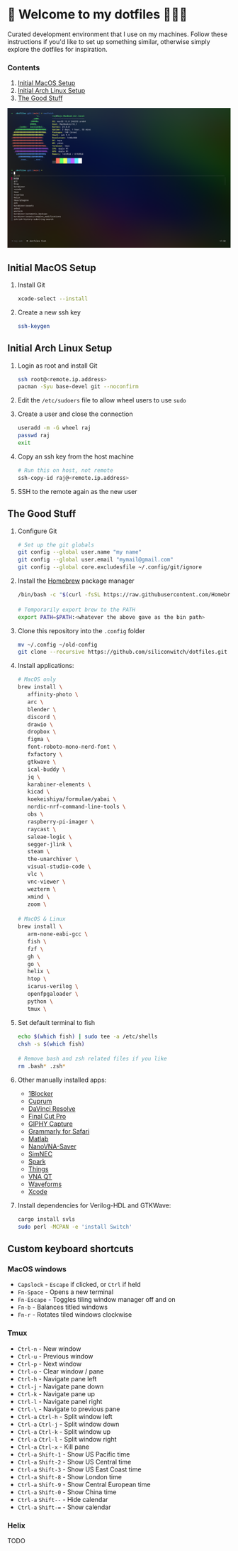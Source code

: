 # 🌈 Welcome to my dotfiles 👨🏻‍💻

Curated development environment that I use on my machines. Follow these instructions if you'd like to set up something similar, otherwise simply explore the dotfiles for inspiration.

### Contents
1. [Initial MacOS Setup](#initial-macos-setup)
1. [Initial Arch Linux Setup](#initial-arch-linux-setup)
1. [The Good Stuff](#the-good-stuff)

![Fancy Terminal Preview](terminal-preview.png)

## Initial MacOS Setup

1. Install Git

   ```sh
   xcode-select --install
   ```

1. Create a new ssh key

   ```sh
   ssh-keygen
   ```

## Initial Arch Linux Setup

1. Login as root and install Git

   ```sh
   ssh root@<remote.ip.address>
   pacman -Syu base-devel git --noconfirm
   ```

1. Edit the `/etc/sudoers` file to allow wheel users to use `sudo`

1. Create a user and close the connection

   ```sh
   useradd -m -G wheel raj
   passwd raj
   exit
   ```

1. Copy an ssh key from the host machine

   ```sh
   # Run this on host, not remote
   ssh-copy-id raj@<remote.ip.address>
   ```

1. SSH to the remote again as the new user

## The Good Stuff

1. Configure Git

   ```sh
   # Set up the git globals
   git config --global user.name "my name"
   git config --global user.email "mymail@gmail.com"
   git config --global core.excludesfile ~/.config/git/ignore
   ```

1. Install the [Homebrew](https://brew.sh) package manager

   ```sh
   /bin/bash -c "$(curl -fsSL https://raw.githubusercontent.com/Homebrew/install/HEAD/install.sh)"

   # Temporarily export brew to the PATH
   export PATH=$PATH:<whatever the above gave as the bin path>
   ```

1. Clone this repository into the `.config` folder

   ```sh
   mv ~/.config ~/old-config
   git clone --recursive https://github.com/siliconwitch/dotfiles.git ~/.config
   ```

1. Install applications:

   ```sh
   # MacOS only
   brew install \
      affinity-photo \
      arc \
      blender \
      discord \
      drawio \
      dropbox \
      figma \
      font-roboto-mono-nerd-font \
      fxfactory \
      gtkwave \
      ical-buddy \
      jq \
      karabiner-elements \
      kicad \
      koekeishiya/formulae/yabai \
      nordic-nrf-command-line-tools \
      obs \
      raspberry-pi-imager \
      raycast \
      saleae-logic \
      segger-jlink \
      steam \
      the-unarchiver \
      visual-studio-code \
      vlc \
      vnc-viewer \
      wezterm \
      xmind \
      zoom \

   # MacOS & Linux
   brew install \
      arm-none-eabi-gcc \
      fish \
      fzf \
      gh \
      go \
      helix \
      htop \
      icarus-verilog \
      openfpgaloader \
      python \
      tmux \
   ```

1. Set default terminal to fish

   ```sh
   echo $(which fish) | sudo tee -a /etc/shells
   chsh -s $(which fish)

   # Remove bash and zsh related files if you like
   rm .bash* .zsh*
   ```

1. Other manually installed apps:

   - [1Blocker](https://apps.apple.com/se/app/1blocker-ad-blocker/id1365531024?l=en-GB)
   - [Cuprum](https://apps.apple.com/se/app/cuprum/id1088670425?l=en-GB&mt=12)
   - [DaVinci Resolve](https://apps.apple.com/se/app/davinci-resolve/id571213070?l=en-GB&mt=12)
   - [Final Cut Pro](https://apps.apple.com/se/app/final-cut-pro/id424389933?l=en-GB&mt=12)
   - [GIPHY Capture](https://apps.apple.com/se/app/giphy-capture-the-gif-maker/id668208984?l=en-GB&mt=12)
   - [Grammarly for Safari](https://apps.apple.com/se/app/grammarly-writing-app/id1462114288?l=en-GB&mt=12)
   - [Matlab](https://www.mathworks.com)
   - [NanoVNA-Saver](https://github.com/NanoVNA-Saver/nanovna-saver/releases)
   - [SimNEC](http://www.ae6ty.com/smith_charts.html)
   - [Spark](https://apps.apple.com/se/app/spark-email-app-by-readdle/id1176895641?l=en-GB&mt=12)
   - [Things](https://apps.apple.com/se/app/things-3/id904280696?l=en-GB&mt=12)
   - [VNA QT](https://nanorfe.com/nanovna-software.html)
   - [Waveforms](https://digilent.com/shop/software/digilent-waveforms/)
   - [Xcode](https://apps.apple.com/se/app/xcode/id497799835?l=en-GB&mt=12)

1. Install dependencies for Verilog-HDL and GTKWave:

   ```sh
   cargo install svls
   sudo perl -MCPAN -e 'install Switch'
   ```

## Custom keyboard shortcuts

### MacOS windows

- `Capslock` - `Escape` if clicked, or `Ctrl` if held
- `Fn-Space` - Opens a new terminal
- `Fn-Escape` - Toggles tiling window manager off and on
- `Fn-b` - Balances titled windows
- `Fn-r` - Rotates tiled windows clockwise

### Tmux

- `Ctrl-n` - New window
- `Ctrl-u` - Previous window
- `Ctrl-p` - Next window
- `Ctrl-o` - Clear window / pane
- `Ctrl-h` - Navigate pane left
- `Ctrl-j` - Navigate pane down
- `Ctrl-k` - Navigate pane up
- `Ctrl-l` - Navigate panel right
- `Ctrl-\` - Navigate to previous pane
- `Ctrl-a` `Ctrl-h` - Split window left
- `Ctrl-a` `Ctrl-j` - Split window down
- `Ctrl-a` `Ctrl-k` - Split window up
- `Ctrl-a` `Ctrl-l` - Split window right
- `Ctrl-a` `Ctrl-x` - Kill pane
- `Ctrl-a` `Shift-1` - Show US Pacific time
- `Ctrl-a` `Shift-2` - Show US Central time
- `Ctrl-a` `Shift-3` - Show US East Coast time
- `Ctrl-a` `Shift-8` - Show London time
- `Ctrl-a` `Shift-9` - Show Central European time
- `Ctrl-a` `Shift-0` - Show China time
- `Ctrl-a` `Shift--` - Hide calendar
- `Ctrl-a` `Shift-=` - Show calendar

### Helix

TODO
